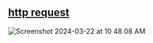 ## <a href="https://one-byte-wonder.deno.dev">http request</a>&nbsp;

![Screenshot 2024-03-22 at 10 48 08 AM](https://github.com/sudo-self/http-request/assets/119916323/39b25c29-441b-454c-818f-b3c7de9b979c)
